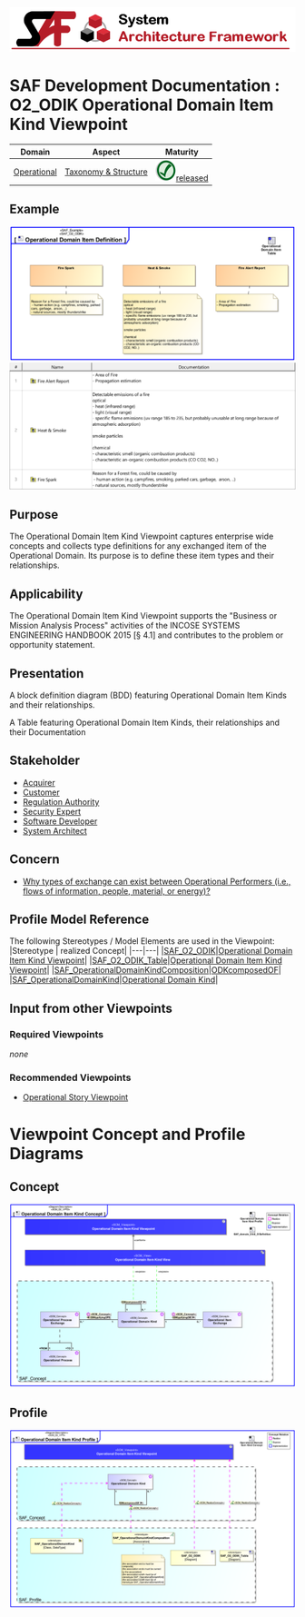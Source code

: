 ![System Architecture Framework](../../diagrams/Banner_SAF.png)
# SAF Development Documentation : **O2_ODIK** Operational Domain Item Kind Viewpoint
|**Domain**|**Aspect**|**Maturity**|
| --- | --- | --- |
|[Operational](../../domains.md#Domain-Operational)|[Taxonomy & Structure](../../aspects.md#Aspect-Taxonomy-&-Structure)|![Released](../../diagrams/Symbol_confirmed.png )[released](../../using-saf/maturity.md#released)|
## Example
![Operational-Domain-Item-Kind-Viewpoint-primary-example.svg](../../diagrams/vp-examples/Operational-Domain-Item-Kind-Viewpoint-primary-example.svg)
![Operational-Domain-Item-Kind-Viewpoint-primary-example-1.svg](../../diagrams/vp-examples/Operational-Domain-Item-Kind-Viewpoint-primary-example-1.svg)
## Purpose
The Operational Domain Item Kind Viewpoint captures enterprise wide concepts and collects type definitions for any exchanged item of the Operational Domain. Its purpose is to define these item types and their relationships.
## Applicability
The Operational Domain Item Kind Viewpoint supports the "Business or Mission Analysis Process" activities of the INCOSE SYSTEMS ENGINEERING HANDBOOK 2015 [§ 4.1] and contributes to the problem or opportunity statement.
## Presentation
A block definition diagram (BDD) featuring Operational Domain Item Kinds and their relationships.

A Table featuring Operational Domain Item Kinds, their relationships and their Documentation

## Stakeholder
* [Acquirer](../../stakeholders.md#Acquirer)
* [Customer](../../stakeholders.md#Customer)
* [Regulation Authority](../../stakeholders.md#Regulation-Authority)
* [Security Expert](../../stakeholders.md#Security-Expert)
* [Software Developer](../../stakeholders.md#Software-Developer)
* [System Architect](../../stakeholders.md#System-Architect)
## Concern
* [Why types of exchange can exist between Operational Performers (i.e., flows of information, people, material, or energy)?](../../concerns.md#_2021x_2_6d8019d_1693570065115_738458_24748)
## Profile Model Reference
The following Stereotypes / Model Elements are used in the Viewpoint:
|Stereotype | realized Concept|
|---|---|
|[SAF_O2_ODIK](../../stereotypes.md#saf_o2_odik)|[Operational Domain Item Kind Viewpoint](../concept/concepts.md#Operational-Domain-Item-Kind-Viewpoint)|
|[SAF_O2_ODIK_Table](../../stereotypes.md#saf_o2_odik_table)|[Operational Domain Item Kind Viewpoint](../concept/concepts.md#Operational-Domain-Item-Kind-Viewpoint)|
|[SAF_OperationalDomainKindComposition](../../stereotypes.md#saf_operationaldomainkindcomposition)|[ODKcomposedOF](../concept/concepts.md#ODKcomposedOF)|
|[SAF_OperationalDomainKind](../../stereotypes.md#saf_operationaldomainkind)|[Operational Domain Kind](../concept/concepts.md#Operational-Domain-Kind)|
## Input from other Viewpoints
### Required Viewpoints
*none*
### Recommended Viewpoints
* [Operational Story Viewpoint](Operational-Story-Viewpoint.md)
# Viewpoint Concept and Profile Diagrams
## Concept
![Operational Domain Item Kind Concept](diagrams/Operational-Domain-Item-Kind-Concept.svg)
## Profile
![Operational Domain Item Kind Profile](diagrams/Operational-Domain-Item-Kind-Profile.svg)
